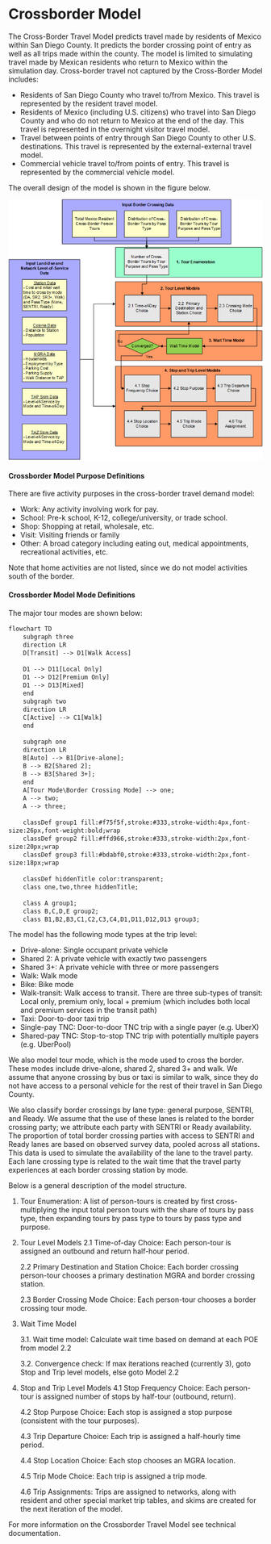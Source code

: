# Crossborder Model

The Cross-Border Travel Model predicts travel made by residents of Mexico within San Diego County. It predicts the border crossing point of entry as well as all trips made within the county. The model is limited to simulating travel made by Mexican residents who return to Mexico within the simulation day. Cross-border travel not captured by the Cross-Border Model includes:

* Residents of San Diego County who travel to/from Mexico. This travel is represented
by the resident travel model.
* Residents of Mexico (including U.S. citizens) who travel into San Diego County and who
do not return to Mexico at the end of the day. This travel is represented in the overnight
visitor travel model.
* Travel between points of entry through San Diego County to other U.S. destinations. This
travel is represented by the external-external travel model.
* Commercial vehicle travel to/from points of entry. This travel is represented by the
commercial vehicle model.

The overall design of the model is shown in the figure below.

![](../../images/design/crossborder_model_design.png)

#### Crossborder Model Purpose Definitions
There are five activity purposes in the cross-border travel demand model:
  * Work: Any activity involving work for pay.
  * School: Pre-k school, K-12, college/university, or trade school.
  * Shop: Shopping at retail, wholesale, etc.
  * Visit: Visiting friends or family
  * Other: A broad category including eating out, medical appointments, recreational activities, etc.

Note that home activities are not listed, since we do not model activities south of the border.

#### Crossborder Model Mode Definitions

The major tour modes are shown below:
```mermaid
flowchart TD
    subgraph three
    direction LR
    D[Transit] --> D1[Walk Access]

    D1 --> D11[Local Only]
    D1 --> D12[Premium Only]
    D1 --> D13[Mixed]
    end
    subgraph two
    direction LR
    C[Active] --> C1[Walk]
    end

    subgraph one
    direction LR
    B[Auto] --> B1[Drive-alone];
    B --> B2[Shared 2];
    B --> B3[Shared 3+];
    end
    A[Tour Mode\Border Crossing Mode] --> one;
    A --> two;
    A --> three;

    classDef group1 fill:#f75f5f,stroke:#333,stroke-width:4px,font-size:26px,font-weight:bold;wrap
    classDef group2 fill:#ffd966,stroke:#333,stroke-width:2px,font-size:20px;wrap
    classDef group3 fill:#bdabf0,stroke:#333,stroke-width:2px,font-size:18px;wrap

    classDef hiddenTitle color:transparent;
    class one,two,three hiddenTitle;

    class A group1;
    class B,C,D,E group2;
    class B1,B2,B3,C1,C2,C3,C4,D1,D11,D12,D13 group3;
```

The model has the following mode types at the trip level:
  * Drive-alone: Single occupant private vehicle
  * Shared 2: A private vehicle with exactly two passengers
  * Shared 3+: A private vehicle with three or more passengers
  * Walk: Walk mode
  * Bike: Bike mode
  * Walk-transit: Walk access to transit. There are three sub-types of transit: Local only,
  premium only, local + premium (which includes both local and premium services in the
  transit path)
  * Taxi: Door-to-door taxi trip
  * Single-pay TNC: Door-to-door TNC trip with a single payer (e.g. UberX)
  * Shared-pay TNC: Stop-to-stop TNC trip with potentially multiple payers (e.g. UberPool)

We also model tour mode, which is the mode used to cross the border. These modes include
drive-alone, shared 2, shared 3+ and walk. We assume that anyone crossing by bus or taxi is
similar to walk, since they do not have access to a personal vehicle for the rest of their travel in
San Diego County.

We also classify border crossings by lane type: general purpose, SENTRI, and Ready. We
assume that the use of these lanes is related to the border crossing party; we attribute each party with SENTRI or Ready availability. The proportion of total border crossing parties with access to SENTRI and Ready lanes are based on observed survey data, pooled across all stations. This data is used to simulate the availability of the lane to the travel party. Each lane crossing type is related to the wait time that the travel party experiences at each border crossing station by mode.

Below is a general description of the model structure.

1. Tour Enumeration: A list of person-tours is created by first cross-multiplying the input total
person tours with the share of tours by pass type, then expanding tours by pass type to tours
by pass type and purpose.
1. Tour Level Models
    2.1 Time-of-day Choice: Each person-tour is assigned an outbound and return half-hour 
    period.

    2.2 Primary Destination and Station Choice: Each border crossing person-tour chooses a 
    primary destination MGRA and border crossing station.

    2.3 Border Crossing Mode Choice: Each person-tour chooses a border crossing tour mode.

2. Wait Time Model
   
    3.1. Wait time model: Calculate wait time based on demand at each POE from model 2.2

    3.2. Convergence check: If max iterations reached (currently 3), goto Stop and Trip level models, else goto Model 2.2
3. Stop and Trip Level Models
    4.1 Stop Frequency Choice: Each person-tour is assigned number of stops by half-tour (outbound, return).

    4.2 Stop Purpose Choice: Each stop is assigned a stop purpose (consistent with the tour purposes).

    4.3 Trip Departure Choice: Each trip is assigned a half-hourly time period.

    4.4 Stop Location Choice: Each stop chooses an MGRA location.

    4.5 Trip Mode Choice: Each trip is assigned a trip mode.

    4.6 Trip Assignments: Trips are assigned to networks, along with resident and other special market trip tables, and skims are created for the next iteration of the model.

For more information on the Crossborder Travel Model see technical documentation.
